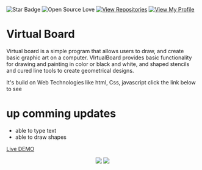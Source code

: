 

![Star Badge](https://img.shields.io/static/v1?label=%F0%9F%8C%9F&message=If%20Useful&style=style=flat&color=BC4E99)
![Open Source Love](https://badges.frapsoft.com/os/v1/open-source.svg?v=103)
[![View Repositories](https://img.shields.io/badge/View-My_Repositories-blue?logo=GitHub)](https://github.com/yaswanthteja?tab=repositories)
[![View My Profile](https://img.shields.io/badge/View-My_Profile-green?logo=GitHub)](https://github.com/yaswanthteja)





# Virtual Board 
Virtual board is a simple program that allows users to draw, and create basic graphic art on a computer. VIrtualBoard provides basic functionality for drawing and painting in color or black and white, and shaped stencils and cured line tools to create geometrical designs.

 
 It's build on Web Technologies like html, Css, javascript 
click the link below to see


# up comming updates

- able to type text
- able to draw shapes


  
[Live DEMO](https://virtualboard-nu.vercel.app/)

<p align="center">
  <img src="https://forthebadge.com/images/badges/built-with-love.svg">
  <img src="https://forthebadge.com/images/badges/made-with-python.svg">
</p>


